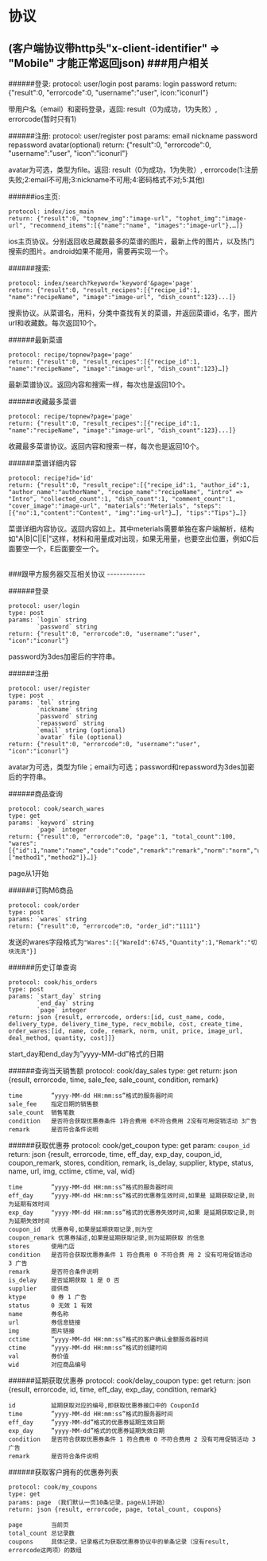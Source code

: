 协议
=============

(客户端协议带http头"x-client-identifier" => "Mobile" 才能正常返回json)
###用户相关
------------

######登录:
	protocol: user/login 
	post params: login password
	return: {"result":0, "errorcode":0, "username":"user", icon:"iconurl"}

带用户名（email）和密码登录，返回: result（0为成功，1为失败）, errorcode(暂时只有1)

######注册:
	protocol: user/register 
	post params: email nickname password repassword avatar(optional)
	return: {"result":0, "errorcode":0, "username":"user", "icon":"iconurl"}

avatar为可选，类型为file。返回: result（0为成功，1为失败）, errorcode(1:注册失败;2:email不可用;3:nickname不可用;4:密码格式不对;5:其他)


######ios主页:

	protocol: index/ios_main
	return: {"result":0, "topnew_img":"image-url", "tophot_img":"image-url", "recommend_items":[{"name":"name", "images":"image-url"},…]}
	
ios主页协议。分别返回收总藏数最多的菜谱的图片，最新上传的图片，以及热门搜索的图片。android如果不能用，需要再实现一个。


######搜索:

	protocol: index/search?keyword='keyword'&page='page' 
	return: {"result":0, "result_recipes":[{"recipe_id":1, "name":"recipeName", "image":"image-url", "dish_count":123}...]}
	
搜索协议。从菜谱名，用料，分类中查找有关的菜谱，并返回菜谱id，名字，图片url和收藏数。每次返回10个。


######最新菜谱

	protocol: recipe/topnew?page='page'
	return: {"result":0, "result_recipes":[{"recipe_id":1, "name":"recipeName", "image":"image-url", "dish_count":123}…]}
	
最新菜谱协议。返回内容和搜索一样，每次也是返回10个。


######收藏最多菜谱

	protocol: recipe/topnew?page='page'
	return: {"result":0, "result_recipes":[{"recipe_id":1, "name":"recipeName", "image":"image-url", "dish_count":123}...]}
	
收藏最多菜谱协议。返回内容和搜索一样，每次也是返回10个。


######菜谱详细内容

	protocol: recipe?id='id'
	return: {"result":0, "result_recipe":[{"recipe_id":1, "author_id":1, "author_name":"authorName", "recipe_name":"recipeName", "intro" => "Intro", "collected_count":1, "dish_count":1, "comment_count":1, "cover_image":"image-url", "materials":"Meterials", "steps":[{"no":1,"content":"Content", "img":"img-url"}…], "tips":"Tips"}…]}
	
菜谱详细内容协议。返回内容如上。其中meterials需要单独在客户端解析，结构如"A|B|C||E|"这样，材料和用量成对出现，如果无用量，也要空出位置，例如C后面要空一个，E后面要空一个。


<br />
###跟甲方服务器交互相关协议
------------













######登录

	protocol: user/login
	type: post
	params: `login` string
			`password` string
	return: {"result":0, "errorcode":0, "username":"user", "icon":"iconurl"}
	
password为3des加密后的字符串。

######注册

	protocol: user/register
	type: post
	params: `tel` string
			`nickname` string
			`password` string
			`repassword` string
			`email` string (optional)
			`avatar` file (optional)
	return: {"result":0, "errorcode":0, "username":"user", "icon":"iconurl"}
	
avatar为可选，类型为file；email为可选；password和repassword为3des加密后的字符串。

######商品查询

	protocol: cook/search_wares
	type: get
	params: `keyword` string
			`page` integer
	return: {"result":0, "errorcode":0, "page":1, "total_count":100, "wares":[{"id":1,"name":"name","code":"code","remark":"remark","norm":"norm","unit":"unit","price":"price","image_url":"image_url","deal_method":["method1","method2"]}…]}
	
page从1开始
	
######订购M6商品

	protocol: cook/order
	type: post
	params: `wares` string
	return: {"result":0, "errorcode":0, "order_id":"1111"}
	
发送的wares字段格式为`"Wares":[{"WareId":6745,"Quantity":1,"Remark":"切块洗洗"}]`

	
######历史订单查询

	protocol: cook/his_orders
	type: post
	params: `start_day` string
			`end_day` string
			`page` integer
	return: json {result, errorcode, orders:[id, cust_name, code, delivery_type, delivery_time_type, recv_mobile, cost, create_time, order_wares:[id, name, code, remark, norm, unit, price, image_url, deal_method, quantity, cost]]}
	
start_day和end_day为”yyyy-MM-dd”格式的日期

######查询当天销售额
	protocol: cook/day_sales
	type: get
	return: json {result, errorcode, time, sale_fee, sale_count, condition, remark}
	
	time 		”yyyy-MM-dd HH:mm:ss”格式的服务器时间	sale_fee 	指定日期的销售额
	sale_count	销售笔数
	condition	是否符合获取优惠券条件 1符合费用 0不符合费用 2没有可用促销活动 3广告	remark		是否符合条件说明
######获取优惠券
	protocol: cook/get_coupon
	type: get
	param: `coupon_id`
	return: json {result, errorcode, time, eff_day, exp_day, coupon_id, coupon_remark, stores, condition, remark, is_delay, supplier, ktype, status, name, url, img, cctime, ctime, val, wid}
	
    time		”yyyy-MM-dd HH:mm:ss”格式的服务器时间 
    eff_day		”yyyy-MM-dd HH:mm:ss”格式的优惠券生效时间,如果是 延期获取记录,则为延期有效时间
    exp_day		"yyyy-MM-dd HH:mm:ss”格式的优惠券失效时间,如果 是延期获取记录,则为延期失效时间
    coupon_id	优惠券号,如果是延期获取记录,则为空
    coupon_remark 优惠券描述,如果是延期获取记录,则为延期获取 的信息
    stores 		使用门店
    condition	是否符合获取优惠券条件 1 符合费用 0 不符合费 用 2 没有可用促销活动 3 广告
    remark 		是否符合条件说明
    is_delay 	是否延期获取 1 是 0 否
    supplier 	提供商
    ktype 		0 券 1 广告
    status 		0 无效 1 有效
    name 		券名称
    url 		券信息链接
    img			图片链接
    cctime 		”yyyy-MM-dd HH:mm:ss”格式的客户确认金额服务器时间
    ctime		”yyyy-MM-dd HH:mm:ss”格式的创建时间
    val 		券价值
    wid			对应商品编号
    
    
######延期获取优惠券
	protocol: cook/delay_coupon
	type: get
	return: json {result, errorcode, id, time, eff_day, exp_day, condition, remark}
	
    id			延期获取对应的编号,即获取优惠券接口中的 CouponId
    time		”yyyy-MM-dd HH:mm:ss”格式的服务器时间
    eff_day		”yyyy-MM-dd”格式的优惠券延期生效日期
    exp_day		”yyyy-MM-dd”格式的优惠券延期失效日期
    condition	是否符合获取优惠券条件 1 符合费用 0 不符合费用 2 没有可用促销活动 3 广告
    remark		是否符合条件说明######获取客户拥有的优惠券列表
	protocol: cook/my_coupons
    type: get  
    params: page （我们默认一页10条记录，page从1开始）
	return: json {result, errorcode, page, total_count, coupons}

	page		当前页
    total_count	总记录数
    coupons		具体记录，记录格式为获取优惠券协议中的单条记录（没有result, errorcode这两项）的数组

	

